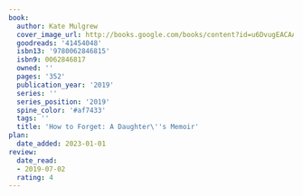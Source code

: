 ```yaml
---
book:
  author: Kate Mulgrew
  cover_image_url: http://books.google.com/books/content?id=u6DvugEACAAJ&printsec=frontcover&img=1&zoom=1&source=gbs_api
  goodreads: '41454048'
  isbn13: '9780062846815'
  isbn9: 0062846817
  owned: ''
  pages: '352'
  publication_year: '2019'
  series: ''
  series_position: '2019'
  spine_color: '#af7433'
  tags: ''
  title: 'How to Forget: A Daughter\''s Memoir'
plan:
  date_added: 2023-01-01
review:
  date_read:
  - 2019-07-02
  rating: 4
---
```

